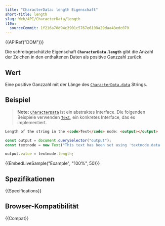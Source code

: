 ```yaml
---
title: "CharacterData: length Eigenschaft"
short-title: length
slug: Web/API/CharacterData/length
l10n:
  sourceCommit: 1f216a70d94c3901c5767e6108a29daa48edc070
---
```


{{APIRef("DOM")}}

Die schreibgeschützte Eigenschaft **`CharacterData.length`** gibt die Anzahl der Zeichen in den enthaltenen Daten als positive Ganzzahl zurück.

## Wert

Eine positive Ganzzahl mit der Länge des [`CharacterData.data`](/de/docs/Web/API/CharacterData/data) Strings.

## Beispiel

> **Note:** [`CharacterData`](/de/docs/Web/API/CharacterData) ist ein abstraktes Interface.
> Die folgenden Beispiele verwenden [`Text`](/de/docs/Web/API/Text), ein konkretes Interface, das es implementiert.

```html
Length of the string in the <code>Text</code> node: <output></output>
```

```js
const output = document.querySelector("output");
const textnode = new Text("This text has been set using 'textnode.data'.");

output.value = textnode.length;
```

{{EmbedLiveSample("Example", "100%", 50)}}

## Spezifikationen

{{Specifications}}

## Browser-Kompatibilität

{{Compat}}
